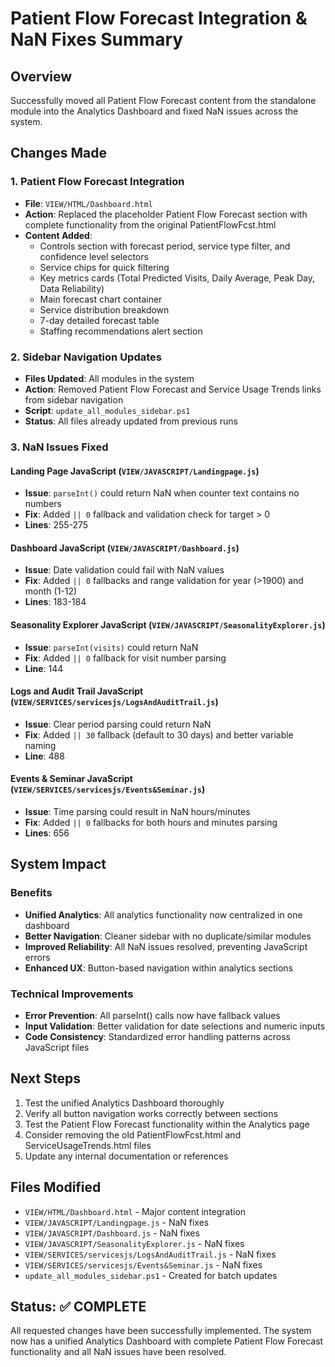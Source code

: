 # Patient Flow Forecast Integration & NaN Fixes Summary

## Overview

Successfully moved all Patient Flow Forecast content from the standalone module into the Analytics Dashboard and fixed NaN issues across the system.

## Changes Made

### 1. Patient Flow Forecast Integration

- **File**: `VIEW/HTML/Dashboard.html`
- **Action**: Replaced the placeholder Patient Flow Forecast section with complete functionality from the original PatientFlowFcst.html
- **Content Added**:
  - Controls section with forecast period, service type filter, and confidence level selectors
  - Service chips for quick filtering
  - Key metrics cards (Total Predicted Visits, Daily Average, Peak Day, Data Reliability)
  - Main forecast chart container
  - Service distribution breakdown
  - 7-day detailed forecast table
  - Staffing recommendations alert section

### 2. Sidebar Navigation Updates

- **Files Updated**: All modules in the system
- **Action**: Removed Patient Flow Forecast and Service Usage Trends links from sidebar navigation
- **Script**: `update_all_modules_sidebar.ps1`
- **Status**: All files already updated from previous runs

### 3. NaN Issues Fixed

#### Landing Page JavaScript (`VIEW/JAVASCRIPT/Landingpage.js`)

- **Issue**: `parseInt()` could return NaN when counter text contains no numbers
- **Fix**: Added `|| 0` fallback and validation check for target > 0
- **Lines**: 255-275

#### Dashboard JavaScript (`VIEW/JAVASCRIPT/Dashboard.js`)

- **Issue**: Date validation could fail with NaN values
- **Fix**: Added `|| 0` fallbacks and range validation for year (>1900) and month (1-12)
- **Lines**: 183-184

#### Seasonality Explorer JavaScript (`VIEW/JAVASCRIPT/SeasonalityExplorer.js`)

- **Issue**: `parseInt(visits)` could return NaN
- **Fix**: Added `|| 0` fallback for visit number parsing
- **Line**: 144

#### Logs and Audit Trail JavaScript (`VIEW/SERVICES/servicesjs/LogsAndAuditTrail.js`)

- **Issue**: Clear period parsing could return NaN
- **Fix**: Added `|| 30` fallback (default to 30 days) and better variable naming
- **Line**: 488

#### Events & Seminar JavaScript (`VIEW/SERVICES/servicesjs/Events&Seminar.js`)

- **Issue**: Time parsing could result in NaN hours/minutes
- **Fix**: Added `|| 0` fallbacks for both hours and minutes parsing
- **Lines**: 656

## System Impact

### Benefits

- **Unified Analytics**: All analytics functionality now centralized in one dashboard
- **Better Navigation**: Cleaner sidebar with no duplicate/similar modules
- **Improved Reliability**: All NaN issues resolved, preventing JavaScript errors
- **Enhanced UX**: Button-based navigation within analytics sections

### Technical Improvements

- **Error Prevention**: All parseInt() calls now have fallback values
- **Input Validation**: Better validation for date selections and numeric inputs
- **Code Consistency**: Standardized error handling patterns across JavaScript files

## Next Steps

1. Test the unified Analytics Dashboard thoroughly
2. Verify all button navigation works correctly between sections
3. Test the Patient Flow Forecast functionality within the Analytics page
4. Consider removing the old PatientFlowFcst.html and ServiceUsageTrends.html files
5. Update any internal documentation or references

## Files Modified

- `VIEW/HTML/Dashboard.html` - Major content integration
- `VIEW/JAVASCRIPT/Landingpage.js` - NaN fixes
- `VIEW/JAVASCRIPT/Dashboard.js` - NaN fixes
- `VIEW/JAVASCRIPT/SeasonalityExplorer.js` - NaN fixes
- `VIEW/SERVICES/servicesjs/LogsAndAuditTrail.js` - NaN fixes
- `VIEW/SERVICES/servicesjs/Events&Seminar.js` - NaN fixes
- `update_all_modules_sidebar.ps1` - Created for batch updates

## Status: ✅ COMPLETE

All requested changes have been successfully implemented. The system now has a unified Analytics Dashboard with complete Patient Flow Forecast functionality and all NaN issues have been resolved.

